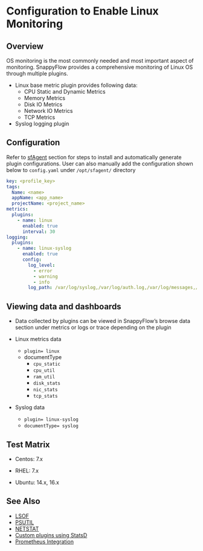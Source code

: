 # Configuration to Enable Linux Monitoring

## Overview

OS monitoring is the most commonly needed and most important aspect of monitoring. SnappyFlow provides a comprehensive monitoring of Linux OS through multiple plugins. 

- Linux base metric plugin provides following data: 
  - CPU Static and Dynamic Metrics 
  - Memory Metrics 
  - Disk IO Metrics 
  - Network IO Metrics 
  - TCP Metrics 
- Syslog logging plugin 

## Configuration

Refer to [sfAgent](/docs/selfhosted-lite/Quick_Start/getting_started#sfagent) section for steps to install and automatically generate plugin configurations. User can also manually add the configuration shown below to `config.yaml` under `/opt/sfagent/` directory

```yaml
key: <profile_key> 
tags: 
  Name: <name> 
  appName: <app_name> 
  projectName: <project_name> 
metrics: 
  plugins: 
    - name: linux 
      enabled: true 
      interval: 30 
logging: 
  plugins: 
    - name: linux-syslog 
      enabled: true 
      config: 
        log_level: 
          - error 
          - warning 
          - info 
        log_path: /var/log/syslog,/var/log/auth.log,/var/log/messages,/var/log/secur 
```



## Viewing data and dashboards

 

- Data collected by plugins can be viewed in SnappyFlow’s browse data section under metrics or logs or trace depending on the plugin 
- Linux metrics data

  - `plugin= linux` 
  - documentType 
    - `cpu_static` 
    - `cpu_util`
    -  `ram_util` 
    -  `disk_stats` 
    -  `nic_stats` 
    -  `tcp_stats` 
- Syslog data
  - `plugin= linux-syslog` 
  - `documentType= syslog` 


## Test Matrix

 

- Centos: 7.x 

- RHEL: 7.x 
- Ubuntu: 14.x, 16.x 

 

## See Also

- [LSOF](/docs/selfhosted-lite/integrations/os/linux/lsof) 
- [PSUTIL](/docs/selfhosted-lite/integrations/os/linux/psutil) 
- [NETSTAT](/docs/selfhosted-lite/integrations/os/linux/netstat) 
- [Custom plugins using StatsD](/docs/selfhosted-lite/integrations/statsd/custom_monitoring) 
- [Prometheus Integration](/docs/selfhosted-lite/Integrations/kubernetes/prometheus_exporter) 
